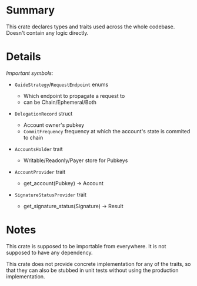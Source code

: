 
# Summary

This crate declares types and traits used across the whole codebase.
Doesn't contain any logic directly.

# Details

*Important symbols:*

- `GuideStrategy`/`RequestEndpoint` enums
  - Which endpoint to propagate a request to
  - can be Chain/Ephemeral/Both

- `DelegationRecord` struct
  - Account owner's pubkey
  - `CommitFrequency` frequency at which the account's state is commited to chain

- `AccountsHolder` trait
  - Writable/Readonly/Payer store for Pubkeys

- `AccountProvider` trait
  - get_account(Pubkey) -> Account

- `SignatureStatusProvider` trait
  - get_signature_status(Signature) -> Result

# Notes

This crate is supposed to be importable from everywhere.
It is not supposed to have any dependency.

This crate does not provide concrete implementation for any of the traits,
so that they can also be stubbed in unit tests without using the production implementation.
